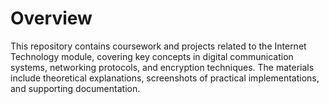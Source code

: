 # Overview

This repository contains coursework and projects related to the Internet Technology module, covering key concepts in digital communication systems, networking protocols, and encryption techniques. The materials include theoretical explanations, screenshots of practical implementations, and supporting documentation.
